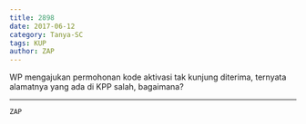 ```yaml
---
title: 2898
date: 2017-06-12
category: Tanya-SC
tags: KUP
author: ZAP
---
```


WP mengajukan permohonan kode aktivasi tak kunjung diterima, ternyata alamatnya yang ada di KPP salah, bagaimana?

---



`ZAP`
